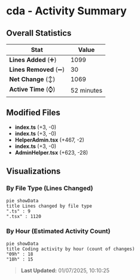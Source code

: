 # cda - Activity Summary 

## Overall Statistics

| Stat                   | Value                                                             |
| ---------------------- | ----------------------------------------------------------------- |
| **Lines Added** (➕)   | 1099                                          |
| **Lines Removed** (➖) | 30                                        |
| **Net Change** (↕)    | 1069                |
| **Active Time** (⌚)   | 52 minutes |


## Modified Files
- **index.ts** (+3, -0)
- **index.ts** (+3, -0)
- **HelperAdmin.tsx** (+467, -2)
- **index.ts** (+3, -0)
- **AdminHelper.tsx** (+623, -28)

## Visualizations

### By File Type (Lines Changed)

```mermaid
pie showData
title Lines changed by file type
".ts" : 9
".tsx" : 1120
```

### By Hour (Estimated Activity Count)

```mermaid
pie showData
title Coding activity by hour (count of changes)
"09h" : 18
"10h" : 15
```


> **Last Updated:** 01/07/2025, 10:10:25